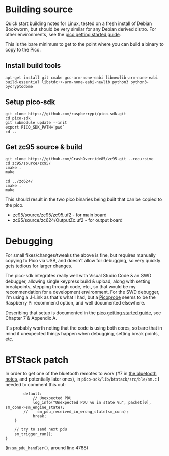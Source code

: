 # Building source

Quick start building notes for Linux, tested on a fresh install of Debian Bookworm, but should be very similar for any Debian derived distro.
For other environments, see the [pico getting started guide][gs].

This is the bare minimum to get to the point where you can build a binary to copy to the Pico.

## Install build tools
```
apt-get install git cmake gcc-arm-none-eabi libnewlib-arm-none-eabi build-essential libstdc++-arm-none-eabi-newlib python3 python3-pycryptodome
```

## Setup pico-sdk
```
git clone https://github.com/raspberrypi/pico-sdk.git
cd pico-sdk
git submodule update --init
export PICO_SDK_PATH=`pwd`
cd ..
```

## Get zc95 source & build
```
git clone https://github.com/CrashOverride85/zc95.git --recursive
cd zc95/source/zc95/
cmake .
make

cd ../zc624/
cmake .
make
```
This should result in the two pico binaries being built that can be copied to the pico. 
* zc95/source/zc95/zc95.uf2 - for main board
* zc95/source/zc624/OutputZc.uf2 - for output board

# Debugging
For small fixes/changes/tweaks the above is fine, but requires manually copying to Pico via USB, and doesn't allow for debugging, so very quickly gets tedious for larger changes.

The pico-sdk integrates really well with Visual Studio Code & an SWD debugger, allowing single keypress build & upload, along with setting breakpoints, stepping through code, etc., so that would be my recommendation for a development environment. 
For the SWD debugger, I'm using a J-Link as that's what I had, but a [Picoprobe][pp] seems to be the Raspberry Pi recommend option, and well documented elsewhere.

Describing that setup is documented in the [pico getting started guide][gs], see Chapter 7 & Appendix A.

It's probably worth noting that the code is using both cores, so bare that in mind if unexpected things happen when debugging, setting break points, etc.

[gs]: https://datasheets.raspberrypi.com/pico/getting-started-with-pico.pdf
[pp]: https://www.raspberrypi.com/products/debug-probe/

# BTStack patch
In order to get one of the bluetooth remotes to work (#7 in [the bluetooth notes](./Bluetooth.md), and potentially later ones), in `pico-sdk/lib/btstack/src/ble/sm.c` I needed to comment this out:
```
        default:
            // Unexpected PDU
            log_info("Unexpected PDU %u in state %u", packet[0], sm_conn->sm_engine_state);
        //    sm_pdu_received_in_wrong_state(sm_conn);
            break;
    }

    // try to send next pdu
    sm_trigger_run();
}
```
(in `sm_pdu_handler()`, around line 4788)

